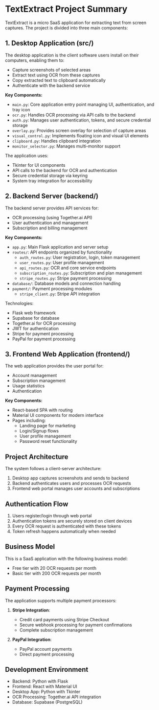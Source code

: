 # TextExtract Project Summary

TextExtract is a micro SaaS application for extracting text from screen captures. The project is divided into three main components:

## 1. Desktop Application (src/)

The desktop application is the client software users install on their computers, enabling them to:
- Capture screenshots of selected areas
- Extract text using OCR from these captures 
- Copy extracted text to clipboard automatically
- Authenticate with the backend service

**Key Components:**
- `main.py`: Core application entry point managing UI, authentication, and tray icon
- `ocr.py`: Handles OCR processing via API calls to the backend
- `auth.py`: Manages user authentication, tokens, and secure credential storage
- `overlay.py`: Provides screen overlay for selection of capture areas
- `visual_control.py`: Implements floating icon and visual UI elements
- `clipboard.py`: Handles clipboard integration
- `monitor_selector.py`: Manages multi-monitor support

The application uses:
- Tkinter for UI components
- API calls to the backend for OCR and authentication
- Secure credential storage via keyring
- System tray integration for accessibility

## 2. Backend Server (backend/)

The backend server provides API services for:
- OCR processing (using Together.ai API)
- User authentication and management
- Subscription and billing management

**Key Components:**
- `app.py`: Main Flask application and server setup
- `routes/`: API endpoints organized by functionality
  - `auth_routes.py`: User registration, login, token management
  - `user_routes.py`: User profile management
  - `api_routes.py`: OCR and core service endpoints
  - `subscription_routes.py`: Subscription and plan management
  - `stripe_routes.py`: Stripe payment processing
- `database/`: Database models and connection handling
- `payment/`: Payment processing modules
  - `stripe_client.py`: Stripe API integration

Technologies:
- Flask web framework
- Supabase for database
- Together.ai for OCR processing
- JWT for authentication
- Stripe for payment processing
- PayPal for payment processing

## 3. Frontend Web Application (frontend/)

The web application provides the user portal for:
- Account management
- Subscription management
- Usage statistics
- Authentication

**Key Components:**
- React-based SPA with routing
- Material UI components for modern interface
- Pages including:
  - Landing page for marketing
  - Login/Signup flows
  - User profile management
  - Password reset functionality

## Project Architecture

The system follows a client-server architecture:
1. Desktop app captures screenshots and sends to backend
2. Backend authenticates users and processes OCR requests
3. Frontend web portal manages user accounts and subscriptions

## Authentication Flow

1. Users register/login through  web portal
2. Authentication tokens are securely stored on client devices
3. Every OCR request is authenticated with these tokens
4. Token refresh happens automatically when needed

## Business Model

This is a SaaS application with the following business model:
- Free tier with 20 OCR requests per month
- Basic tier with 200 OCR requests per month

## Payment Processing

The application supports multiple payment processors:
1. **Stripe Integration**:
   - Credit card payments using Stripe Checkout
   - Secure webhook processing for payment confirmations
   - Complete subscription management

2. **PayPal Integration**:
   - PayPal account payments
   - Direct payment processing

## Development Environment

- Backend: Python with Flask
- Frontend: React with Material UI
- Desktop App: Python with Tkinter
- OCR Processing: Together.ai API integration
- Database: Supabase (PostgreSQL) 